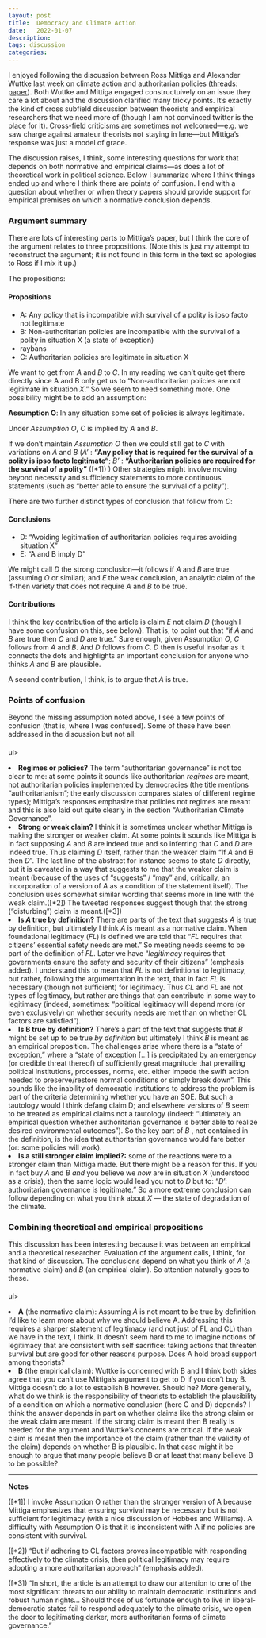 ```yaml
---
layout: post
title:  Democracy and Climate Action
date:   2022-01-07
description: 
tags: discussion
categories: 
---
```


I enjoyed following the discussion between Ross Mittiga and Alexander Wuttke last week on climate action and authoritarian policies ([threads](https://twitter.com/RossMittiga/status/1476996563272622080">threads): [paper](https://www.cambridge.org/core/journals/american-political-science-review/article/abs/political-legitimacy-authoritarianism-and-climate-change/E7391723A7E02FA6D536AC168377D2DE>paper)). Both Wuttke and Mittiga engaged constructuively on an issue they care a lot about and the discussion clarified many tricky points. It’s exactly the kind of cross subfield discussion between theorists and empirical researchers that we need more of (though I am not convinced twitter is the place for it). Cross-field criticisms are sometimes not welcomed—e.g. we saw charge against amateur theorists not staying in lane—but Mittiga’s response was just a model of grace.

The discussion raises, I think, some interesting questions for work that depends on both normative and empirical claims—as does a lot of theoretical work in political science. Below I summarize where I think things ended up and where I think there are points of confusion. I end with a question about whether or when theory papers should provide support for empirical premises on which a normative conclusion depends.

### Argument summary

There are lots of interesting parts to Mittiga’s paper, but I think the core of the argument relates to three propositions. (Note this is just my attempt to reconstruct the argument; it is not found in this form in the text so  apologies to Ross if I mix it up.)

The propositions:

#### Propositions

<ul>
    <li>A: Any policy that is incompatible with survival of a polity is ipso facto not legitimate</li>
    <li>B: Non-authoritarian policies are incompatible with the survival of a polity in situation X (a state of exception)</li>
    <li>raybans</li>
    <li>C: Authoritarian policies are legitimate in situation X</li>
</ul>

We want to get from _A_ and _B_ to _C_. In my reading we can’t quite get there directly since A and B only get us to “Non-authoritarian policies are not legitimate in situation _X_.”  So we seem to need something more. One possibility might be to add an assumption:

**Assumption O**: In any situation some set of policies is always legitimate.

Under _Assumption O_, _C_ is implied by _A_ and _B_.

If we don’t maintain _Assumption O_ then we could still get to _C_ with variations on _A_ and _B_ (_A’_ : **“Any policy that is required for the survival of a polity is ipso facto legitimate“**; _B’_ : **“Authoritarian policies are required for the survival of a polity”** ([*1]) ) Other strategies might involve moving beyond necessity and sufficiency statements to more continuous statements (such as “better able to ensure the survival of a polity”).

There are two further distinct types of conclusion that follow from _C_:

#### Conclusions

<ul>
    <li>D: “Avoiding legitimation of authoritarian policies requires avoiding situation X”</li>
    <li>E: “A and B imply D”</li>
</ul>

We might call _D_ the strong conclusion—it follows if _A_ and _B_ are true (assuming _O_ or similar); and _E_ the weak conclusion, an analytic claim of the if-then variety that does not require _A_ and _B_ to be true.

#### Contributions

I think the key contribution of the article is claim _E_ not claim _D_ (though I have some confusion on this, see below). That is, to point out that “if _A_ and _B_ are true then _C_ and _D_ are true.”  Sure enough, given Assumption _O_,  _C_ follows from _A_ and _B_. And _D_ follows from _C_.  _D_ then is useful insofar as it connects the dots and highlights an important conclusion for anyone who thinks _A_ and _B_ are plausible.

A second contribution, I think, is to argue that _A_ is true.

### Points of confusion

Beyond the missing assumption noted above, I see a few points of confusion (that is, where I was confused). Some of these have been addressed in the discussion but not all:

#### 
ul>
    <li> **Regimes or policies?**  The term “authoritarian governance” is not too clear to me: at some points it sounds like authoritarian _regimes_ are meant, not authoritarian policies implemented by democracies (the title mentions “authoritarianism”; the early discussion compares states of different regime types); Mittiga’s responses emphasize that policies not regimes are meant and this is also laid out quite clearly in the section “Authoritarian Climate Governance”.</li>
    <li> **Strong or weak claim?** I think it is sometimes unclear whether Mittiga  is making the stronger or weaker claim. At some points it sounds like Mittiga  is in fact supposing _A_ and _B_ are indeed true and so inferring that _C_ and _D_ are indeed true. Thus claiming _D_ itself, rather than the weaker claim “If _A_ and _B_ then _D_”. The last line of the abstract for instance seems to state _D_ directly, but it is caveated in a way that suggests to me that the weaker claim is meant  (because of the uses of “suggests” / “may” and, critically, an incorporation of a version of _A_ as a condition of the statement itself).  The conclusion uses somewhat similar wording that seems more in line with the weak claim.([*2])  The tweeted responses suggest though that the strong (“disturbing”) claim is meant.([*3]) </li>
    <li> **Is _A_ true by definition?** There are parts of the text that suggests _A_ is true by definition, but ultimately I think _A_ is meant as a normative claim. When foundational legitimacy (_FL_) is defined we are told that  “_FL_ requires that citizens’ essential safety needs are met.”  So meeting needs seems to be part of the definition of _FL_.  Later we have “_legitimacy_ requires that governments ensure the safety and security of their citizens” (emphasis added). I understand this to mean that _FL_ is not definitional to legitimacy, but rather, following the argumentation in the text, that in fact _FL_ is necessary (though not sufficient) for legitimacy.  Thus _CL_ and _FL_ are not types of legitimacy, but rather are things that can contribute in some way to legitimacy (indeed, sometimes: “political legitimacy will depend more (or even exclusively) on whether security needs are met than on whether CL factors are satisfied”). </li>
    <li> **Is B true by definition?**  There’s a part of the text that suggests that _B_ might be set up to be true _by definition_ but ultimately I think _B_ is meant as an empirical proposition. The challenges arise where there is a “state of exception,”  where a “state of exception […] is precipitated by an emergency (or credible threat thereof) of sufficiently great magnitude that prevailing political institutions, processes, norms, etc. either impede the swift action needed to preserve/restore normal conditions or simply break down”. This sounds like the inability of democratic institutions to address the problem is part of the criteria determining whether you have an SOE. But such a tautology would I think defang claim D; and elsewhere versions of  _B_ seem to be treated as empirical claims not a tautology (indeed: “ultimately an empirical question whether authoritarian governance is better able to realize desired environmental outcomes”). So the key part of _B_ , not contained in the definition, is the idea that authoritarian governance would fare better (or: some policies will work). </li>
    <li> **Is a still stronger claim implied?:** some of the reactions were to a stronger claim than Mittiga made. But there might be a reason for this. If you in fact buy _A_ and _B and_ you believe we _now_ are in situation _X_ (understood as a crisis), then the same logic would lead you not to _D_ but to: “_D_’: authoritarian governance is legitimate.” So a more extreme conclusion can follow depending on what you think about _X_ — the state of degradation of the climate. </li>

### Combining theoretical and empirical propositions

This discussion has been interesting because it was between an empirical and a theoretical researcher. Evaluation of the argument calls, I think, for that kind of discussion. The conclusions depend on what you think of _A_ (a normative claim) and _B_ (an empirical claim).  So attention naturally goes to these.

#### 
ul>
    <li> **A** (the normative claim): Assuming _A_ is not meant to be true by definition I’d like to learn more about why we should believe A. Addressing this requires a sharper statement of legitimacy (and not just of FL and CL) than we have in the text, I think. It doesn’t seem hard to me to imagine notions of legitimacy that are consistent with self sacrifice: taking actions that threaten survival but are good for other reasons purpose.  Does A hold broad support among theorists? </li>
    <li> **B** (the empirical claim): Wuttke is concerned with B and I think both sides agree that you can’t use Mittiga’s argument to get to D if you don’t buy B.  Mittiga doesn’t do a lot to establish B however. Should he? More generally, what do we think is the responsibility of theorists to establish the plausibility of a condition on which a normative conclusion (here C and D) depends? I think the answer depends in part on whether claims like the strong claim or the weak claim are meant.  If the strong claim is meant then B really is needed for the argument and Wuttke’s concerns are critical.  If the weak claim is meant then the importance of the claim (rather than the validity of the claim) depends on whether B is plausible. In that case might it be enough to argue that many people believe B or at least that many believe B to be possible? </li>

<hr>

**Notes**

([*1]) I invoke Assumption O rather than the stronger version of A because Mittiga emphasizes that ensuring survival may be necessary but is not sufficient for legitimacy (with a nice discussion of Hobbes and Williams). A difficulty with Assumption O is that it is inconsistent with A if no policies are consistent with survival.

([*2])  “But if adhering to CL factors proves incompatible with responding effectively to the climate crisis, then political legitimacy may require adopting a more authoritarian approach” (emphasis added).

([*3]) “In short, the article is an attempt to draw our attention to one of the most significant threats to our ability to maintain democratic institutions and robust human rights… Should those of us fortunate enough to live in liberal-democratic states fail to respond adequately to the climate crisis, we open the door to legitimating darker, more authoritarian forms of climate governance.”


